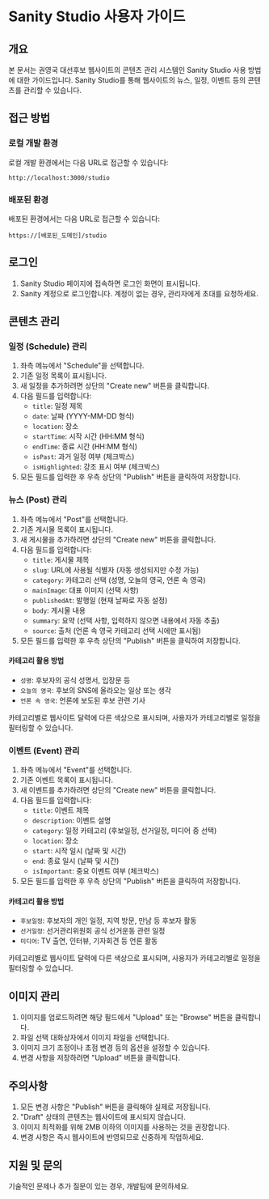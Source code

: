 # Sanity Studio 사용자 가이드

## 개요
본 문서는 권영국 대선후보 웹사이트의 콘텐츠 관리 시스템인 Sanity Studio 사용 방법에 대한 가이드입니다. Sanity Studio를 통해 웹사이트의 뉴스, 일정, 이벤트 등의 콘텐츠를 관리할 수 있습니다.

## 접근 방법

### 로컬 개발 환경
로컬 개발 환경에서는 다음 URL로 접근할 수 있습니다:
```
http://localhost:3000/studio
```

### 배포된 환경
배포된 환경에서는 다음 URL로 접근할 수 있습니다:
```
https://[배포된_도메인]/studio
```

## 로그인

1. Sanity Studio 페이지에 접속하면 로그인 화면이 표시됩니다.
2. Sanity 계정으로 로그인합니다. 계정이 없는 경우, 관리자에게 초대를 요청하세요.

## 콘텐츠 관리

### 일정 (Schedule) 관리

1. 좌측 메뉴에서 "Schedule"을 선택합니다.
2. 기존 일정 목록이 표시됩니다.
3. 새 일정을 추가하려면 상단의 "Create new" 버튼을 클릭합니다.
4. 다음 필드를 입력합니다:
   - `title`: 일정 제목
   - `date`: 날짜 (YYYY-MM-DD 형식)
   - `location`: 장소
   - `startTime`: 시작 시간 (HH:MM 형식)
   - `endTime`: 종료 시간 (HH:MM 형식)
   - `isPast`: 과거 일정 여부 (체크박스)
   - `isHighlighted`: 강조 표시 여부 (체크박스)
5. 모든 필드를 입력한 후 우측 상단의 "Publish" 버튼을 클릭하여 저장합니다.

### 뉴스 (Post) 관리

1. 좌측 메뉴에서 "Post"를 선택합니다.
2. 기존 게시물 목록이 표시됩니다.
3. 새 게시물을 추가하려면 상단의 "Create new" 버튼을 클릭합니다.
4. 다음 필드를 입력합니다:
   - `title`: 게시물 제목
   - `slug`: URL에 사용될 식별자 (자동 생성되지만 수정 가능)
   - `category`: 카테고리 선택 (성명, 오늘의 영국, 언론 속 영국)
   - `mainImage`: 대표 이미지 (선택 사항)
   - `publishedAt`: 발행일 (현재 날짜로 자동 설정)
   - `body`: 게시물 내용 
   - `summary`: 요약 (선택 사항, 입력하지 않으면 내용에서 자동 추출)
   - `source`: 출처 (언론 속 영국 카테고리 선택 시에만 표시됨)
5. 모든 필드를 입력한 후 우측 상단의 "Publish" 버튼을 클릭하여 저장합니다.

#### 카테고리 활용 방법
- `성명`: 후보자의 공식 성명서, 입장문 등
- `오늘의 영국`: 후보의 SNS에 올라오는 일상 또는 생각
- `언론 속 영국`: 언론에 보도된 후보 관련 기사

카테고리별로 웹사이트 달력에 다른 색상으로 표시되며, 사용자가 카테고리별로 일정을 필터링할 수 있습니다.

### 이벤트 (Event) 관리

1. 좌측 메뉴에서 "Event"를 선택합니다.
2. 기존 이벤트 목록이 표시됩니다.
3. 새 이벤트를 추가하려면 상단의 "Create new" 버튼을 클릭합니다.
4. 다음 필드를 입력합니다:
   - `title`: 이벤트 제목
   - `description`: 이벤트 설명
   - `category`: 일정 카테고리 (후보일정, 선거일정, 미디어 중 선택)
   - `location`: 장소
   - `start`: 시작 일시 (날짜 및 시간)
   - `end`: 종료 일시 (날짜 및 시간)
   - `isImportant`: 중요 이벤트 여부 (체크박스)
5. 모든 필드를 입력한 후 우측 상단의 "Publish" 버튼을 클릭하여 저장합니다.

#### 카테고리 활용 방법
- `후보일정`: 후보자의 개인 일정, 지역 방문, 만남 등 후보자 활동
- `선거일정`: 선거관리위원회 공식 선거운동 관련 일정
- `미디어`: TV 출연, 인터뷰, 기자회견 등 언론 활동

카테고리별로 웹사이트 달력에 다른 색상으로 표시되며, 사용자가 카테고리별로 일정을 필터링할 수 있습니다.

## 이미지 관리

1. 이미지를 업로드하려면 해당 필드에서 "Upload" 또는 "Browse" 버튼을 클릭합니다.
2. 파일 선택 대화상자에서 이미지 파일을 선택합니다.
3. 이미지 크기 조정이나 초점 변경 등의 옵션을 설정할 수 있습니다.
4. 변경 사항을 저장하려면 "Upload" 버튼을 클릭합니다.

## 주의사항

1. 모든 변경 사항은 "Publish" 버튼을 클릭해야 실제로 저장됩니다.
2. "Draft" 상태의 콘텐츠는 웹사이트에 표시되지 않습니다.
3. 이미지 최적화를 위해 2MB 이하의 이미지를 사용하는 것을 권장합니다.
4. 변경 사항은 즉시 웹사이트에 반영되므로 신중하게 작업하세요.

## 지원 및 문의

기술적인 문제나 추가 질문이 있는 경우, 개발팀에 문의하세요. 